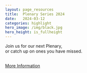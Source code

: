 ```yaml
---
layout: page_resources
title:  Plenary Series 2024
date:   2024-03-12 
categories: highlight
hero_image: /img/black.jpg
hero_height: is_fullheight
---
```



Join us for our next Plenary,<br> or catch up on ones you have missed.<br><br>

[More Information](https://ideas-watersheds.github.io/resources/plenary)
